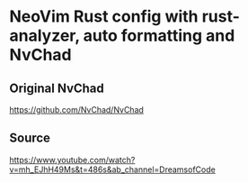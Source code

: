 # NeoVim Rust config with rust-analyzer, auto formatting and NvChad

## Original NvChad
https://github.com/NvChad/NvChad

## Source
https://www.youtube.com/watch?v=mh_EJhH49Ms&t=486s&ab_channel=DreamsofCode
